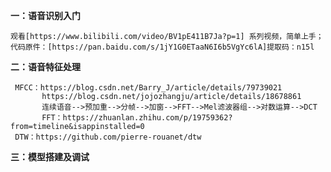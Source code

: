 **一：语音识别入门**

    观看[https://www.bilibili.com/video/BV1pE411B7Ja?p=1] 系列视频，简单上手；
    代码原件：[https://pan.baidu.com/s/1jY1G0ETaaN6I6b5VgYc6lA]提取码：n15l 

**二：语音特征处理**
     
     MFCC：https://blog.csdn.net/Barry_J/article/details/79739021
           https://blog.csdn.net/jojozhangju/article/details/18678861
           连续语音-->预加重-->分帧-->加窗-->FFT-->Mel滤波器组-->对数运算-->DCT
           FFT：https://zhuanlan.zhihu.com/p/19759362?from=timeline&isappinstalled=0
     DTW：https://github.com/pierre-rouanet/dtw

**三：模型搭建及调试**
